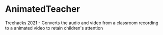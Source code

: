 # AnimatedTeacher
Treehacks 2021 - Converts the audio and video from a classroom recording to a animated video to retain children's attention
